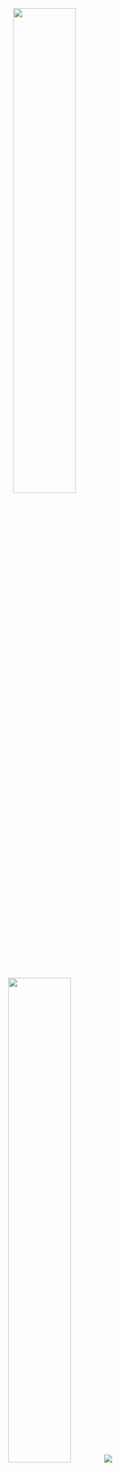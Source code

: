 <div align="center">
<image display=block margin-left=auto margin-right=auto width=50% src="https://github-readme-stats.vercel.app/api?username=jpedro85&count_private=true&show_icons=true&theme=radical"><br>
<image display=block margin-left=auto margin-right=auto width=50% src="https://github-readme-stats.vercel.app/api/top-langs/?username=jpedro85&layout=compact&theme=radical">
  
<picture>
<source 
  srcset="https://github-readme-stats.vercel.app/api?username=jpedro85&count_private=true&show_icons=true&theme=radical"
  media="(prefers-color-scheme: radical)"
/>
<source
  srcset="https://github-readme-stats.vercel.app/api?username=jpedro85&count_private=true&show_icons=true&theme=radical"
  media="(prefers-color-scheme: light), (prefers-color-scheme: no-preference)"
/>
<img src="https://github-readme-stats.vercel.app/api?username=jpedro85&count_private=true&show_icons=true&theme=radical" />
</picture>
</div>
